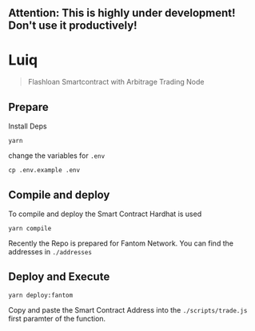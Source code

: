 ## Attention: This is highly under development! Don't use it productively!
# Luiq
> Flashloan Smartcontract with Arbitrage Trading Node

## Prepare

Install Deps

```shell
yarn
```

change the variables for `.env`

```shell
cp .env.example .env
```

## Compile and deploy

To compile and deploy the Smart Contract Hardhat is used

```shell
yarn compile
```

Recently the Repo is prepared for Fantom Network. You can find the addresses in `./addresses`

## Deploy and Execute

```shell
yarn deploy:fantom
```

Copy and paste the Smart Contract Address into the `./scripts/trade.js` first paramter of the function. 
